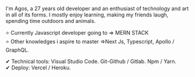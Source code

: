 I'm Agos, a 27 years old developer and an enthusiast of technology and art in all of its forms. I mostly enjoy learning, making my friends laugh, spending time outdoors and animals.

⭐ Currently Javascript developer going to => MERN STACK  </br>
⭐ Other knowledges i aspire to master =>Next Js, Typescript, Apollo / GraphQL.

✔ Technical tools: Visual Studio Code. Git-Github / Gitlab. Npm / Yarn.  </br>
✔ Deploy: Vercel / Heroku.
